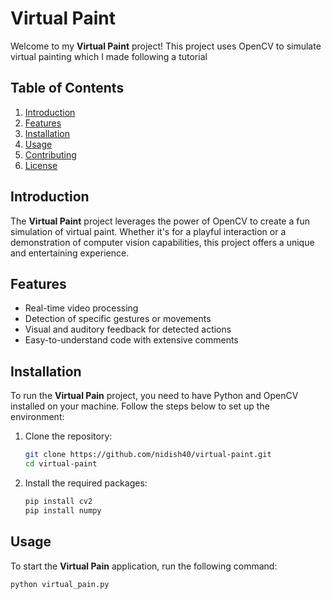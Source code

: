 # Virtual Paint

Welcome to my **Virtual Paint** project! This project uses OpenCV to simulate virtual painting which I made following a tutorial

## Table of Contents
1. [Introduction](#introduction)
2. [Features](#features)
3. [Installation](#installation)
4. [Usage](#usage)
5. [Contributing](#contributing)
6. [License](#license)

## Introduction

The **Virtual Paint** project leverages the power of OpenCV to create a fun simulation of virtual paint. Whether it's for a playful interaction or a demonstration of computer vision capabilities, this project offers a unique and entertaining experience.

## Features

- Real-time video processing
- Detection of specific gestures or movements
- Visual and auditory feedback for detected actions
- Easy-to-understand code with extensive comments

## Installation

To run the **Virtual Pain** project, you need to have Python and OpenCV installed on your machine. Follow the steps below to set up the environment:

1. Clone the repository:
    ```sh
    git clone https://github.com/nidish40/virtual-paint.git
    cd virtual-paint
    ```

2. Install the required packages:
    ```sh
    pip install cv2
    pip install numpy
    ```

## Usage

To start the **Virtual Pain** application, run the following command:
```sh
python virtual_pain.py
